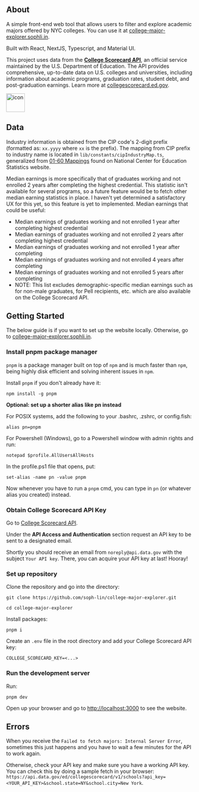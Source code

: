 ## About

A simple front-end web tool that allows users to filter and explore academic majors offered by NYC colleges. You can use it at [college-major-explorer.sophli.in](https://college-major-explorer.sophli.in).

Built with React, NextJS, Typescript, and Material UI.

This project uses data from the [**College Scorecard API**](https://collegescorecard.ed.gov/data/api), an official service maintained by the U.S. Department of Education. The API provides comprehensive, up-to-date data on U.S. colleges and universities, including information about academic programs, graduation rates, student debt, and post-graduation earnings. Learn more at [collegescorecard.ed.gov](https://collegescorecard.ed.gov).

<img src=https://github.com/user-attachments/assets/7ea264b9-ee34-4f2f-9d0c-83c8f6b037ab alt="icon" width="50px">

## Data

Industry information is obtained from the CIP code's 2-digit prefix (formatted as: `xx.yyyy` where `xx` is the prefix). The mapping from CIP prefix to industry name is located in `lib/constants/cipIndustryMap.ts`, generalized from [01-60 Mappings](https://nces.ed.gov/ipeds/cipcode/browse.aspx?y=55) found on National Center for Education Statistics website.

Median earnings is more specifically that of graduates working and not enrolled 2 years after completing the highest credential. This statistic isn't available for several programs, so a future feature would be to fetch other median earning statistics in place. I haven't yet determined a satisfactory UX for this yet, so this feature is yet to implemented. Median earnings that could be useful:

- Median earnings of graduates working and not enrolled 1 year after completing highest credential
- Median earnings of graduates working and not enrolled 2 years after completing highest credential
- Median earnings of graduates working and not enrolled 1 year after completing
- Median earnings of graduates working and not enrolled 4 years after completing
- Median earnings of graduates working and not enrolled 5 years after completing
- NOTE: This list excludes demographic-specific median earnings such as for non-male graduates, for Pell recipients, etc. which are also available on the College Scorecard API.

## Getting Started

The below guide is if you want to set up the website locally. Otherwise, go to [college-major-explorer.sophli.in](https://college-major-explorer.sophli.in).

### Install pnpm package manager

`pnpm` is a package manager built on top of `npm` and is much faster than `npm`, being highly disk efficient and solving inherent issues in `npm`.

Install `pnpm` if you don't already have it:

```
npm install -g pnpm
```

**Optional: set up a shorter alias like pn instead**

For POSIX systems, add the following to your .bashrc, .zshrc, or config.fish:

`alias pn=pnpm`

For Powershell (Windows), go to a Powershell window with admin rights and run:

`notepad $profile.AllUsersAllHosts`

In the profile.ps1 file that opens, put:

`set-alias -name pn -value pnpm`

Now whenever you have to run a `pnpm` cmd, you can type in `pn` (or whatever alias you created) instead.

### Obtain College Scorecard API Key

Go to [College Scorecard API](https://collegescorecard.ed.gov/data/api).

Under the **API Access and Authentication** section request an API key to be sent to a designated email.

Shortly you should receive an email from `noreply@api.data.gov` with the subject `Your API key`. There, you can acquire your API key at last! Hooray!

### Set up repository

Clone the repository and go into the directory:

```
git clone https://github.com/soph-lin/college-major-explorer.git

cd college-major-explorer
```

Install packages:

```
pnpm i
```

Create an `.env` file in the root directory and add your College Scorecard API key:

```
COLLEGE_SCORECARD_KEY=<...>
```

### Run the development server

Run:

```
pnpm dev
```

Open up your browser and go to [http://localhost:3000](http://localhost:3000) to see the website.

## Errors

When you receive the `Failed to fetch majors: Internal Server Error`, sometimes this just happens and you have to wait a few minutes for the API to work again.

Otherwise, check your API key and make sure you have a working API key. You can check this by doing a sample fetch in your browser: `https://api.data.gov/ed/collegescorecard/v1/schools?api_key=<YOUR_API_KEY>&school.state=NY&school.city=New York`.
